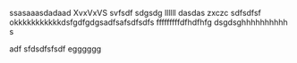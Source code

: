 ssasaaasdadaad
XvxVxVS
svfsdf
sdgsdg
llllll
dasdas
zxczc
sdfsdfsf
okkkkkkkkkkkdsfgdfgdgsadfsafsdfsdfs
fffffffffdfhdfhfg
dsgdsghhhhhhhhhh
s


adf
sfdsdfsfsdf
egggggg
